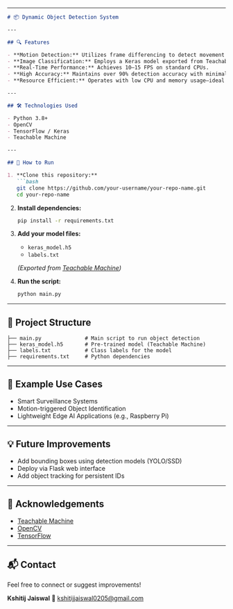 
---

````markdown
# 📦 Dynamic Object Detection System

---

## 🔍 Features

- **Motion Detection:** Utilizes frame differencing to detect movement and define Regions of Interest (ROIs).
- **Image Classification:** Employs a Keras model exported from Teachable Machine to classify detected objects.
- **Real-Time Performance:** Achieves 10–15 FPS on standard CPUs.
- **High Accuracy:** Maintains over 90% detection accuracy with minimal false positives.
- **Resource Efficient:** Operates with low CPU and memory usage—ideal for edge devices like Raspberry Pi.

---

## 🛠️ Technologies Used

- Python 3.8+
- OpenCV
- TensorFlow / Keras
- Teachable Machine

---

## 🚀 How to Run

1. **Clone this repository:**
   ```bash
   git clone https://github.com/your-username/your-repo-name.git
   cd your-repo-name
````

2. **Install dependencies:**

   ```bash
   pip install -r requirements.txt
   ```

3. **Add your model files:**

   * `keras_model.h5`
   * `labels.txt`

   *(Exported from [Teachable Machine](https://teachablemachine.withgoogle.com/))*

4. **Run the script:**

   ```bash
   python main.py
   ```

---

## 📂 Project Structure

```
├── main.py              # Main script to run object detection
├── keras_model.h5       # Pre-trained model (Teachable Machine)
├── labels.txt           # Class labels for the model
├── requirements.txt     # Python dependencies
```

---

## 🤖 Example Use Cases

* Smart Surveillance Systems
* Motion-triggered Object Identification
* Lightweight Edge AI Applications (e.g., Raspberry Pi)

---

## 💡 Future Improvements

* Add bounding boxes using detection models (YOLO/SSD)
* Deploy via Flask web interface
* Add object tracking for persistent IDs

---

## 🙌 Acknowledgements

* [Teachable Machine](https://teachablemachine.withgoogle.com/)
* [OpenCV](https://opencv.org/)
* [TensorFlow](https://www.tensorflow.org/)

---

## 📬 Contact

Feel free to connect or suggest improvements!

**Kshitij Jaiswal**
📧 [kshitijjaiswal0205@gmail.com](mailto:kshitijjaiswal0205@gmail.com)


